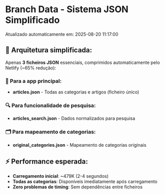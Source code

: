 # Branch Data - Sistema JSON Simplificado
Atualizado automaticamente em: 2025-08-20 11:17:00

## 🎯 Arquitetura simplificada:
Apenas **3 ficheiros JSON** essenciais, comprimidos automaticamente pelo Netlify (~65% redução):

### 📱 Para a app principal:
- **articles.json** - Todas as categorias e artigos (ficheiro único)

### 🔍 Para funcionalidade de pesquisa:
- **articles_search.json** - Dados normalizados para pesquisa

### 🗂️ Para mapeamento de categorias:
- **original_categories.json** - Mapeamento de categorias originais

## ⚡ Performance esperada:
- **Carregamento inicial**: ~479K (2-4 segundos)
- **Todas as categorias**: Disponíveis imediatamente após carregamento
- **Zero problemas de timing**: Sem dependências entre ficheiros

